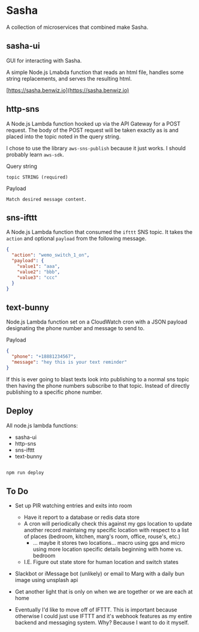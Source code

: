 # Sasha

A collection of microservices that combined make Sasha.

## sasha-ui

GUI for interacting with Sasha.

A simple Node.js Lmabda function that reads an html file, handles some string replacements, and serves the resulting html.

[https://sasha.benwiz.io](https://sasha.benwiz.io)

## http-sns

A Node.js Lambda function hooked up via the API Gateway for a POST request. The body of the POST request will be taken exactly as is and placed into the topic noted in the query string.

I chose to use the library `aws-sns-publish` because it just works. I should probably learn `aws-sdk`.

Query string

```text
topic STRING (required)
```

Payload

```text
Match desired message content.
```

## sns-ifttt

A Node.js Lambda function that consumed the `ifttt` SNS topic. It takes the `action` and optional `payload` from the following message.

```json
{
  "action": "wemo_switch_1_on",
  "payload": {
    "value1": "aaa",
    "value2": "bbb",
    "value3": "ccc"
  }
}
```

## text-bunny

Node.js Lambda function set on a CloudWatch cron with a JSON payload designating the phone number and message to send to.

Payload

```json
{
  "phone": "+18881234567",
  "message": "hey this is your text reminder"
}
```

If this is ever going to blast texts look into publishing to a normal sns topic then having the phone numbers subscribe to that topic. Instead of directly publishing to a specific phone number.

## Deploy

All node.js lambda functions:

- sasha-ui
- http-sns
- sns-ifttt
- text-bunny

```text
```

```bash
npm run deploy
```

## To Do

- Set up PIR watching entries and exits into room
  - Have it report to a database or redis data store
  - A cron will periodically check this against my gps location to update another record maintaing my specific location with respect to a list of places (bedroom, kitchen, marg's room, office, rouse's, etc.)
    - ... maybe it stores two locations... macro using gps and micro using more location specific details beginning with home vs. bedroom
  + I.E. Figure out state store for human location and switch states
- Slackbot or iMessage bot (unlikely) or email to Marg with a daily bun image using unsplash api
- Get another light that is only on when we are together or we are each at home

- Eventually I'd like to move off of IFTTT. This is important because otherwise I could just use IFTTT and it's webhook features as my entire backend and messaging system. Why? Because I want to do it myself.
